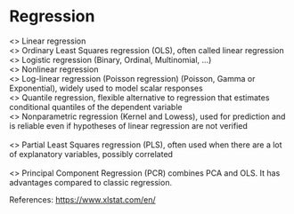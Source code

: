 # Regression

<> Linear regression <br />
<> Ordinary Least Squares regression (OLS), often called linear regression <br />
<> Logistic regression (Binary, Ordinal, Multinomial, …) <br /> 
<> Nonlinear regression <br /> 
<> Log-linear regression (Poisson regression) (Poisson, Gamma or Exponential), widely used to model scalar responses <br /> 
<> Quantile regression, flexible alternative to regression that estimates conditional quantiles of the dependent variable <br /> 
<> Nonparametric regression (Kernel and Lowess), used for prediction and is reliable even if hypotheses of linear regression are not verified <br />  
<> Partial Least Squares regression (PLS), often used when there are a lot of explanatory variables, possibly correlated <br />   
<> Principal Component Regression (PCR) combines PCA and OLS. It has advantages compared to classic regression. 

References:
https://www.xlstat.com/en/
